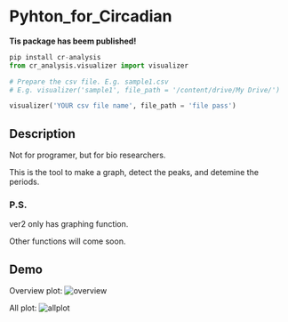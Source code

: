 # Pyhton_for_Circadian
**Tis package has beem published!**
```py
pip install cr-analysis
from cr_analysis.visualizer import visualizer

# Prepare the csv file. E.g. sample1.csv
# E.g. visualizer('sample1', file_path = '/content/drive/My Drive/')

visualizer('YOUR csv file name', file_path = 'file pass')
```


## Description
Not for programer, but for bio researchers.

This is the tool to make a graph, detect the peaks, and detemine the periods.

### P.S.
ver2 only has graphing function.

Other functions will come soon.

## Demo
Overview plot:
![overview](https://user-images.githubusercontent.com/45617592/72204708-49836580-34be-11ea-8505-9f72830e9326.png)

All plot:
![allplot](https://user-images.githubusercontent.com/45617592/72204687-fb6e6200-34bd-11ea-8c45-f70e922c9b90.png)

